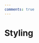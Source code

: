 ```yaml
---
comments: true
---
```


<!-- TO ADD: 
Check contrast with:
https://webaim.org/resources/contrastchecker/
Link contrast:
https://webaim.org/resources/linkcontrastchecker/
Credit to discord:spartango for this
-->

# Styling